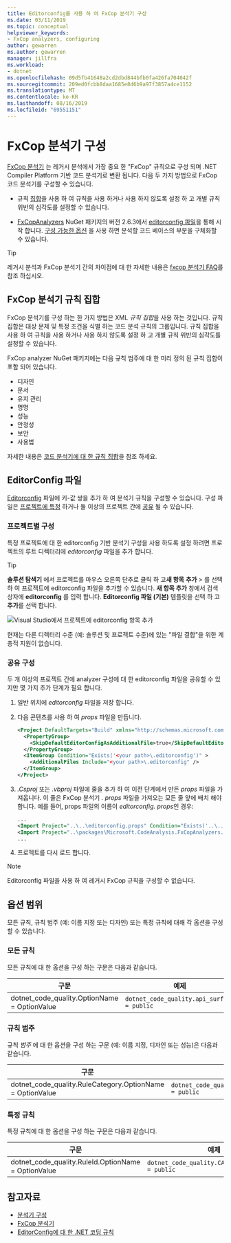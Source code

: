 ```yaml
---
title: Editorconfig를 사용 하 여 FxCop 분석기 구성
ms.date: 03/11/2019
ms.topic: conceptual
helpviewer_keywords:
- FxCop analyzers, configuring
author: gewarren
ms.author: gewarren
manager: jillfra
ms.workload:
- dotnet
ms.openlocfilehash: 09d5fb41648a2cd2dbd844bfb0fa426fa704042f
ms.sourcegitcommit: 209ed0fcbb8daa1685e8d6b9a97f3857a4ce1152
ms.translationtype: MT
ms.contentlocale: ko-KR
ms.lasthandoff: 08/16/2019
ms.locfileid: "69551151"
---
```

# <a name="configure-fxcop-analyzers"></a>FxCop 분석기 구성

[FxCop 분석기](install-fxcop-analyzers.md) 는 레거시 분석에서 가장 중요 한 "FxCop" 규칙으로 구성 되며 .NET Compiler Platform 기반 코드 분석기로 변환 됩니다. 다음 두 가지 방법으로 FxCop 코드 분석기를 구성할 수 있습니다.

- 규칙 [집합](#fxcop-analyzer-rule-sets)을 사용 하 여 규칙을 사용 하거나 사용 하지 않도록 설정 하 고 개별 규칙 위반의 심각도를 설정할 수 있습니다.

- [FxCopAnalyzers](https://www.nuget.org/packages/Microsoft.CodeAnalysis.FxCopAnalyzers) NuGet 패키지의 버전 2.6.3에서 [editorconfig 파일](#editorconfig-file)을 통해 시작 합니다. [구성 가능한 옵션](fxcop-analyzer-options.md) 을 사용 하면 분석할 코드 베이스의 부분을 구체화할 수 있습니다.

> [!TIP]
> 레거시 분석과 FxCop 분석기 간의 차이점에 대 한 자세한 내용은 [fxcop 분석기 FAQ](fxcop-analyzers-faq.md)를 참조 하십시오.

## <a name="fxcop-analyzer-rule-sets"></a>FxCop 분석기 규칙 집합

FxCop 분석기를 구성 하는 한 가지 방법은 XML *규칙 집합*을 사용 하는 것입니다. 규칙 집합은 대상 문제 및 특정 조건을 식별 하는 코드 분석 규칙의 그룹입니다. 규칙 집합을 사용 하 여 규칙을 사용 하거나 사용 하지 않도록 설정 하 고 개별 규칙 위반의 심각도를 설정할 수 있습니다.

FxCop analyzer NuGet 패키지에는 다음 규칙 범주에 대 한 미리 정의 된 규칙 집합이 포함 되어 있습니다.

- 디자인
- 문서
- 유지 관리
- 명명
- 성능
- 안정성
- 보안
- 사용법

자세한 내용은 [코드 분석기에 대 한 규칙 집합](analyzer-rule-sets.md)을 참조 하세요.

## <a name="editorconfig-file"></a>EditorConfig 파일

[Editorconfig](https://editorconfig.org) 파일에 키-값 쌍을 추가 하 여 분석기 규칙을 구성할 수 있습니다. 구성 파일은 [프로젝트에 특정](#per-project-configuration) 하거나 둘 이상의 프로젝트 간에 [공유](#shared-configuration) 될 수 있습니다.

### <a name="per-project-configuration"></a>프로젝트별 구성

특정 프로젝트에 대 한 editorconfig 기반 분석기 구성을 사용 하도록 설정 하려면 프로젝트의 루트 디렉터리에 *editorconfig* 파일을 추가 합니다.

> [!TIP]
> **솔루션 탐색기** 에서 프로젝트를 마우스 오른쪽 단추로 클릭 하 고**새 항목** **추가** > 를 선택 하 여 프로젝트에 editorconfig 파일을 추가할 수 있습니다. **새 항목 추가** 창에서 검색 상자에 **editorconfig** 를 입력 합니다. **Editorconfig 파일 (기본)** 템플릿을 선택 하 고 **추가**를 선택 합니다.
>
> ![Visual Studio에서 프로젝트에 editorconfig 항목 추가](media/add-editorconfig-file.png)

현재는 다른 디렉터리 수준 (예: 솔루션 및 프로젝트 수준)에 있는 "파일 결합"을 위한 계층적 지원이 없습니다.

### <a name="shared-configuration"></a>공유 구성

두 개 이상의 프로젝트 간에 analyzer 구성에 대 한 editorconfig 파일을 공유할 수 있지만 몇 가지 추가 단계가 필요 합니다.

1. 일반 위치에 *editorconfig* 파일을 저장 합니다.

2. 다음 콘텐츠를 사용 하 여 *props* 파일을 만듭니다.

   ```xml
   <Project DefaultTargets="Build" xmlns="http://schemas.microsoft.com/developer/msbuild/2003">
     <PropertyGroup>
       <SkipDefaultEditorConfigAsAdditionalFile>true</SkipDefaultEditorConfigAsAdditionalFile>
     </PropertyGroup>
     <ItemGroup Condition="Exists('<your path>\.editorconfig')" >
       <AdditionalFiles Include="<your path>\.editorconfig" />
     </ItemGroup>
   </Project>
   ```

3. *.Csproj* 또는 *.vbproj* 파일에 줄을 추가 하 여 이전 단계에서 만든 *props* 파일을 가져옵니다. 이 줄은 FxCop 분석기 *. props* 파일을 가져오는 모든 줄 앞에 배치 해야 합니다. 예를 들어, props 파일의 이름이 *editorconfig. props*인 경우:

   ```xml
   ...
   <Import Project="..\..\editorconfig.props" Condition="Exists('..\..\editorconfig.props')" />
   <Import Project="..\packages\Microsoft.CodeAnalysis.FxCopAnalyzers.2.6.3\build\Microsoft.CodeAnalysis.FxCopAnalyzers.props" Condition="Exists('..\packages\Microsoft.CodeAnalysis.FxCopAnalyzers.2.6.3\build\Microsoft.CodeAnalysis.FxCopAnalyzers.props')" />
   ...
   ```

4. 프로젝트를 다시 로드 합니다.

> [!NOTE]
> Editorconfig 파일을 사용 하 여 레거시 FxCop 규칙을 구성할 수 없습니다.

## <a name="option-scopes"></a>옵션 범위

모든 규칙, 규칙 범주 (예: 이름 지정 또는 디자인) 또는 특정 규칙에 대해 각 옵션을 구성할 수 있습니다.

### <a name="all-rules"></a>모든 규칙

모든 규칙에 대 한 옵션을 구성 하는 구문은 다음과 같습니다.

|구문|예제|
|-|-|
| dotnet_code_quality.OptionName = OptionValue | `dotnet_code_quality.api_surface = public` |

### <a name="category-of-rules"></a>규칙 범주

규칙 *범주* 에 대 한 옵션을 구성 하는 구문 (예: 이름 지정, 디자인 또는 성능)은 다음과 같습니다.

|구문|예제|
|-|-|
| dotnet_code_quality.RuleCategory.OptionName = OptionValue | `dotnet_code_quality.Naming.api_surface = public` |

### <a name="specific-rule"></a>특정 규칙

특정 규칙에 대 한 옵션을 구성 하는 구문은 다음과 같습니다.

|구문|예제|
|-|-|
| dotnet_code_quality.RuleId.OptionName = OptionValue | `dotnet_code_quality.CA1040.api_surface = public` |

## <a name="see-also"></a>참고자료

- [분석기 구성](https://github.com/dotnet/roslyn-analyzers/blob/master/docs/Analyzer%20Configuration.md)
- [FxCop 분석기](install-fxcop-analyzers.md)
- [EditorConfig에 대 한 .NET 코딩 규칙](../ide/editorconfig-code-style-settings-reference.md)
